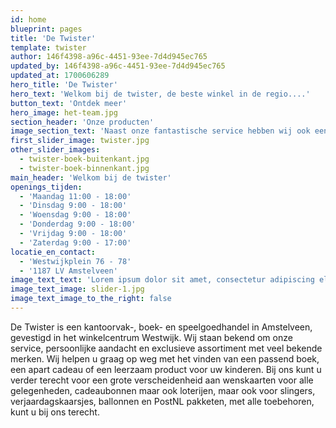 ```yaml
---
id: home
blueprint: pages
title: 'De Twister'
template: twister
author: 146f4398-a96c-4451-93ee-7d4d945ec765
updated_by: 146f4398-a96c-4451-93ee-7d4d945ec765
updated_at: 1700606289
hero_title: 'De Twister'
hero_text: 'Welkom bij de twister, de beste winkel in de regio....'
button_text: 'Ontdek meer'
hero_image: het-team.jpg
section_header: 'Onze producten'
image_section_text: 'Naast onze fantastische service hebben wij ook een groot assortiment aan producten. Met merken zoals HABA, TOPModel, Lego en Schleich weten wij zeker dat er iets voor u tussen zit!'
first_slider_image: twister.jpg
other_slider_images:
  - twister-boek-buitenkant.jpg
  - twister-boek-binnenkant.jpg
main_header: 'Welkom bij de twister'
openings_tijden:
  - 'Maandag 11:00 - 18:00'
  - 'Dinsdag 9:00 - 18:00'
  - 'Woensdag 9:00 - 18:00'
  - 'Donderdag 9:00 - 18:00'
  - 'Vrijdag 9:00 - 18:00'
  - 'Zaterdag 9:00 - 17:00'
locatie_en_contact:
  - 'Westwijkplein 76 - 78'
  - '1187 LV Amstelveen'
image_text_text: 'Lorem ipsum dolor sit amet, consectetur adipiscing elit. Morbi mattis porttitor lacus ac elementum. Etiam condimentum leo ac orci porttitor, vitae congue leo vehicula. Donec quis venenatis velit. Vestibulum volutpat nisl at accumsan porta. Etiam volutpat malesuada risus et mollis. Morbi scelerisque a magna pretium laoreet.'
image_text_image: slider-1.jpg
image_text_image_to_the_right: false
---
```

De Twister is een kantoorvak-, boek- en speelgoedhandel in Amstelveen, gevestigd in het winkelcentrum Westwijk. Wij staan bekend om onze service, persoonlijke aandacht en exclusieve assortiment met veel bekende merken. Wij helpen u graag op weg met het vinden van een passend boek, een apart cadeau of een leerzaam product voor uw kinderen. Bij ons kunt u verder terecht voor een grote verscheidenheid aan wenskaarten voor alle gelegenheden, cadeaubonnen maar ook loterijen, maar ook voor slingers, verjaardagskaarsjes, ballonnen en PostNL pakketen, met alle toebehoren, kunt u bij ons terecht.